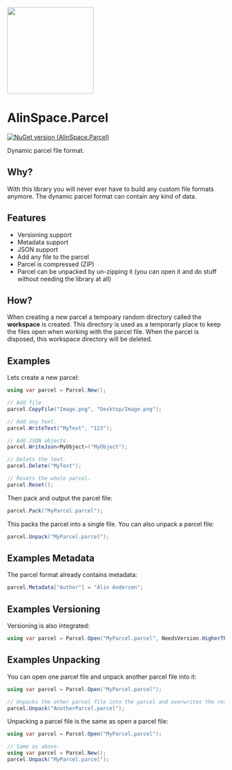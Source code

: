 <img src="https://github.com/onixion/AlinSpace.Parcel/blob/main/Assets/Icon.png" width="200" height="200">

# AlinSpace.Parcel
[![NuGet version (AlinSpace.Parcel)](https://img.shields.io/nuget/v/AlinSpace.Parcel.svg?style=flat-square)](https://www.nuget.org/packages/AlinSpace.Parcel/)

Dynamic parcel file format.

## Why?

With this library you will never ever have to build any custom file formats anymore. The dynamic parcel format can contain any kind of data.

## Features

- Versioning support
- Metadata support
- JSON support
- Add any file to the parcel
- Parcel is compressed (ZIP)
- Parcel can be unpacked by un-zipping it (you can open it and do stuff without needing the library at all)

## How?

When creating a new parcel a tempoary random directory called the **workspace** is created. This directory is used as a temporarly place to keep the files open when working with the parcel file. When the parcel is disposed, this workspace directory will be deleted. 

## Examples

Lets create a new parcel:

```csharp
using var parcel = Parcel.New();

// Add file.
parcel.CopyFile("Image.png", "Desktop/Image.png");

// Add any text.
parcel.WriteText("MyText", "123");

// Add JSON objects.
parcel.WriteJson<MyObject>("MyObject");

// Delets the text.
parcel.Delete("MyText");

// Resets the whole parcel.
parcel.Reset();
```

Then pack and output the parcel file:

```csharp
parcel.Pack("MyParcel.parcel");
```

This packs the parcel into a single file.
You can also unpack a parcel file:

```csharp
parcel.Unpack("MyParcel.parcel");
```

## Examples Metadata

The parcel format already contains metadata:

```csharp
parcel.Metadata["Author"] = "Alin Andersen";
```

## Examples Versioning

Versioning is also integrated:

```csharp
using var parcel = Parcel.Open("MyParcel.parcel", NeedsVersion.HigherThan("1.0.2"));
```

## Examples Unpacking

You can open one parcel file and unpack another parcel file into it:

```csharp
using var parcel = Parcel.Open("MyParcel.parcel");

// Unpacks the other parcel file into the parcel and overwrites the resources.
parcel.Unpack("AnotherParcel.parcel");
```

Unpacking a parcel file is the same as open a parcel file:

```csharp
using var parcel = Parcel.Open("MyParcel.parcel");

// Same as above.
using var parcel = Parcel.New();
parcel.Unpack("MyParcel.parcel");
```

